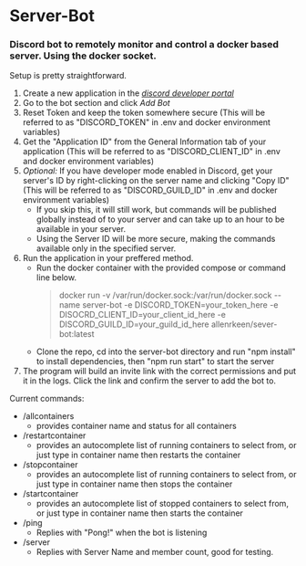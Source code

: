 
# Server-Bot

### Discord bot to remotely monitor and control a docker based server. Using the docker socket.

Setup is pretty straightforward.
1. Create a new application in the *[discord developer portal](https://discord.com/developers/applications)*
2. Go to the bot section and click *Add Bot*
3. Reset Token and keep the token somewhere secure (This will be referred to as "DISCORD_TOKEN" in .env and docker environment variables)
4. Get the "Application ID" from the General Information tab of your application (This will be referred to as "DISCORD_CLIENT_ID" in .env and docker environment variables)
5. *Optional:* If you have developer mode enabled in Discord, get your server's ID by right-clicking on the server name and clicking "Copy ID" (This will be referred to as "DISCORD_GUILD_ID" in .env and docker environment variables)
   - If you skip this, it will still work, but commands will be published globally instead of to your server and can take up to an hour to be available in your server.
   - Using the Server ID will be more secure, making the commands available only in the specified server.
6. Run the application in your preffered method.
   - Run the docker container with the provided compose or command line below.
      >docker run -v /var/run/docker.sock:/var/run/docker.sock --name server-bot -e DISCORD_TOKEN=your_token_here -e DISOCRD_CLIENT_ID=your_client_id_here -e DISCORD_GUILD_ID=your_guild_id_here allenrkeen/sever-bot:latest 
   - Clone the repo, cd into the server-bot directory and run "npm install" to install dependencies, then "npm run start" to start the server
7. The program will build an invite link with the correct permissions and put it in the logs. Click the link and confirm the server to add the bot to.


Current commands:
  - /allcontainers
    - provides container name and status for all containers
  - /restartcontainer
    - provides an autocomplete list of running containers to select from, or just type in container name then restarts the container
  - /stopcontainer
    - provides an autocomplete list of running containers to select from, or just type in container name then stops the container
  - /startcontainer
    - provides an autocomplete list of stopped containers to select from, or just type in container name then starts the container
  - /ping
    - Replies with "Pong!" when the bot is listening
  - /server
    - Replies with Server Name and member count, good for testing.
